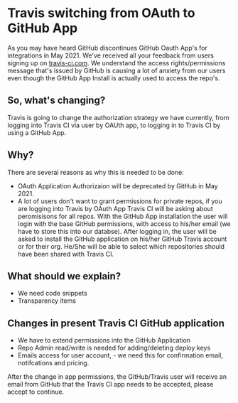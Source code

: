 # Travis switching from OAuth to GitHub App

As you may have heard GitHub discontinues GitHub Oauth App's for integrations in May 2021. We've received all your feedback from users signing up on [travis-ci.com](http://www.travis-ci.com). We understand the access rights/permissions message that's issued by GitHub is causing a lot of anxiety from our users even though the GitHub App Install is actually used to access the repo's. 

## So, what's changing? 

Travis is going to change the authorization strategy we have currently, from logging into Travis CI via user by OAUth app, to logging in to Travis CI by using a GitHub App. 

## Why? 

There are several reasons as why this is needed to be done: 

- OAuth Application Authorizaion will be deprecated by GitHub in May 2021. 
- A lot of users don't want to grant permissions for private repos, if you are logging into Travis by OAuth App Travis CI will be asking about peromisisons for all repos. With the GitHub App installation the user will login with the base GitHub permissions, with access to his/her email (we have to store this into our databse). After logging in, the user will be asked to install the GitHub application on his/her GitHub Travis account or for their org. He/She will be able to select which repositories should have been shared with Travis CI. 

## What should we explain? 

- We need code snippets
- Transparency items

## Changes in present Travis CI GitHub application 

- We have to extend permissions into the GitHub Application
- Repo Admin read/write is needed for adding/deleting deploy keys
- Emails access for user account, - we need this for confirmation email, notifcations and pricing. 

After the change in app permissions, the GitHub/Travis user will receive an email from GitHub that the Travis CI app needs to be accepted, please accept to continue.
